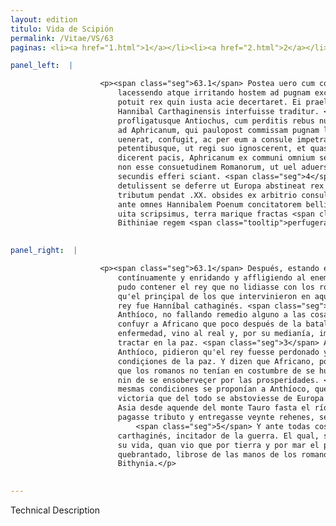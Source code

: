 ```yaml
---
layout: edition
titulo: Vida de Scipión
permalink: /Vitae/VS/63
paginas: <li><a href="1.html">1</a></li><li><a href="2.html">2</a></li><li><a href="3.html">3</a></li><li><a href="4.html">4</a></li><li><a href="5.html">5</a></li><li><a href="6.html">6</a></li><li><a href="7.html">7</a></li><li><a href="8.html">8</a></li><li><a href="9.html">9</a></li><li><a href="10.html">10</a></li><li><a href="11.html">11</a></li><li><a href="12.html">12</a></li><li><a href="13.html">13</a></li><li><a href="14.html">14</a></li><li><a href="15.html">15</a></li><li><a href="16.html">16</a></li><li><a href="17.html">17</a></li><li><a href="18.html">18</a></li><li><a href="19.html">19</a></li><li><a href="20.html">20</a></li><li><a href="21.html">21</a></li><li><a href="22.html">22</a></li><li><a href="23.html">23</a></li><li><a href="24.html">24</a></li><li><a href="25.html">25</a></li><li><a href="26.html">26</a></li><li><a href="27.html">27</a></li><li><a href="28.html">28</a></li><li><a href="29.html">29</a></li><li><a href="30.html">30</a></li><li><a href="31.html">31</a></li><li><a href="32.html">32</a></li><li><a href="33.html">33</a></li><li><a href="34.html">34</a></li><li><a href="35.html">35</a></li><li><a href="36.html">36</a></li><li><a href="37.html">37</a></li><li><a href="38.html">38</a></li><li><a href="39.html">39</a></li><li><a href="40.html">40</a></li><li><a href="41.html">41</a></li><li><a href="42.html">42</a></li><li><a href="43.html">43</a></li><li><a href="44.html">44</a></li><li><a href="45.html">45</a></li><li><a href="46.html">46</a></li><li><a href="47.html">47</a></li><li><a href="48.html">48</a></li><li><a href="49.html">49</a></li><li><a href="50.html">50</a></li><li><a href="51.html">51</a></li><li><a href="52.html">52</a></li><li><a href="53.html">53</a></li><li><a href="54.html">54</a></li><li><a href="55.html">55</a></li><li><a href="56.html">56</a></li><li><a href="57.html">57</a></li><li><a href="58.html">58</a></li><li><a href="59.html">59</a></li><li><a href="60.html">60</a></li><li><a href="61.html">61</a></li><li><a href="62.html">62</a></li><li><a href="63.html">63</a></li><li><a href="64.html">64</a></li><li><a href="65.html">65</a></li><li><a href="66.html">66</a></li><li><a href="67.html">67</a></li><li><a href="68.html">68</a></li><li><a href="69.html">69</a></li><li><a href="70.html">70</a></li><li><a href="71.html">71</a></li><li><a href="72.html">72</a></li><li><a href="73.html">73</a></li><li><a href="74.html">74</a></li>

panel_left:  |

                    <p><span class="seg">63.1</span> Postea uero cum consul ad Magnesiam consedisset, et
                        lacessendo atque irritando hostem ad pugnam exciuisset, continere se non
                        potuit rex quin iusta acie decertaret. Ei praelio inter alios regios duces
                        Hannibal Carthaginensis interfuisse traditur. <span class="seg">2</span> Victus
                        profligatusque Antiochus, cum perditis rebus nullum remedium esse censeret,
                        ad Aphricanum, qui paulopost commissam pugnam leuatus morbo in castra
                        uenerat, confugit, ac per eum a consule impetrauit, ut de <span class="tooltip">pace<span class="tooltiptext">paci <span class="siglas">s</span> </span></span> agi liceret. <span class="seg">3</span> Venientibus ergo in castra legatis Antiochi
                        petentibusque, ut regi suo ignoscerent, et quascunque uellent conditiones
                        dicerent pacis, Aphricanum ex communi omnium sententia respondisse tradunt,
                        non esse consuetudinem Romanorum, ut uel aduersis rebus succumbere uel
                        secundis efferi sciant. <span class="seg">4</span> Easdem conditiones, quas ante uictoriam
                        detulissent se deferre ut Europa abstineat rex <span class="tooltip">cis Taurum<span class="tooltiptext">Cistaurum <span class="siglas">M P</span> cis thaurum <span class="siglas">E F R r</span> Cisthaurum <span class="siglas">U</span> </span></span> montem usque ad Tanaim amnem possessionem Asiae cedat, in .XX. annos
                        tributum pendat .XX. obsides ex arbitrio consulis dedat. <span class="seg">5</span> Et
                        ante omnes Hannibalem Poenum concitatorem belli poposcit. Sed is, ut in eius
                        uita scripsimus, terra marique fractas <span class="tooltip">uidens<span class="tooltiptext">uident <span class="siglas">U</span> </span></span> Antiochi opes se manibus Romanorum surripuerat et ad Prusiam
                        Bithiniae regem <span class="tooltip">perfugerat<span class="tooltiptext">confugerat <span class="siglas">P</span> </span></span>.</p>
                

panel_right:  |

                    <p><span class="seg">63.1</span> Después, estando el cónsul çerca de Magnesia y sosacando
                        contínuamente y enridando y affligiendo al enemigo para que peleasse, no se
                        pudo contener el rey que no lidiasse con los romanos en az ordenada. Dizen
                        qu'el prinçipal de los que intervinieron en aquella batalla de la parte del
                        rey fue Hanníbal cathaginés. <span class="seg">2</span> Vencido y del todo desbaratado
                        Anthíoco, no fallando remedio alguno a las cosas tan perdidas, ovo de
                        confuyr a Africano que poco después de la batalla, aliviado de la
                        enfermedad, vino al real y, por su medianía, impetró que le fuesse lícito
                        tractar en la paz. <span class="seg">3</span> Assí que, venidos al real los embaxadores de
                        Anthíoco, pidieron qu'el rey fuesse perdonado y se le dixesse qualesquier
                        condiçiones de la paz. Y dizen que Africano, por acuerdo de todos, respondió
                        que los romanos no tenían en costumbre de se humiliar por sus adversidades,
                        nin de se ensoberveçer por las prosperidades. <span class="seg">4</span> Assí que las
                        mesmas condiciones se proponían a Anthíoco, que le dixieran antes de la
                        victoria que del todo se abstoviesse de Europa y dexasse la possessión de
                        Asia desde aquende del monte Tauro fasta el río Thanay, y por veynte años
                        pagasse tributo y entregasse veynte rehenes, segund el alvedrío del cónsul.
                            <span class="seg">5</span> Y ante todas cosas, <a href="../public/images/1491/190v.jpg" target="new"><img class="facs" src="https://alfonsodepalencia.github.io/Vitae/public/images/facs_icon.jpg"/></a>[190v,a] demandó a Hanníbal
                        carthaginés, incitador de la guerra. El qual, segund ya avemos escripto en
                        su vida, quan vio que por tierra y por mar el poderío de Anthíoco era
                        quebrantado, librose de las manos de los romanos fuyéndose a Prusia, rey de
                        Bithynia.</p>
                

---
```


Technical Description 